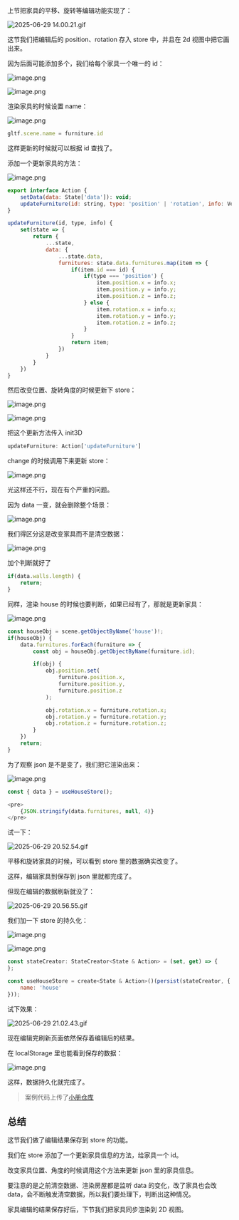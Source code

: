 上节把家具的平移、旋转等编辑功能实现了：

![2025-06-29 14.00.21.gif](https://p1-juejin.byteimg.com/tos-cn-i-k3u1fbpfcp/84ec630392134d519bdefcbe85daad79~tplv-k3u1fbpfcp-jj-mark:0:0:0:0:q75.image#?w=2362&h=1398&s=2340138&e=gif&f=50&b=f4f4f4)

这节我们把编辑后的 position、rotation 存入 store 中，并且在 2d 视图中把它画出来。

因为后面可能添加多个，我们给每个家具一个唯一的 id：


![image.png](https://p9-juejin.byteimg.com/tos-cn-i-k3u1fbpfcp/104c83eab0554114b134b738841acfe5~tplv-k3u1fbpfcp-jj-mark:0:0:0:0:q75.image#?w=846&h=1112&s=124872&e=png&b=1f1f1f)



![image.png](https://p1-juejin.byteimg.com/tos-cn-i-k3u1fbpfcp/f121bc985b79461dbd0de9ce4b096bbb~tplv-k3u1fbpfcp-jj-mark:0:0:0:0:q75.image#?w=968&h=1028&s=116330&e=png&b=1f1f1f)

渲染家具的时候设置 name：


![image.png](https://p9-juejin.byteimg.com/tos-cn-i-k3u1fbpfcp/858b3b5a7e514c409485e1f4ac27899f~tplv-k3u1fbpfcp-jj-mark:0:0:0:0:q75.image#?w=1160&h=870&s=140754&e=png&b=1f1f1f)

```javascript
gltf.scene.name = furniture.id
```
这样更新的时候就可以根据 id 查找了。

添加一个更新家具的方法：


![image.png](https://p6-juejin.byteimg.com/tos-cn-i-k3u1fbpfcp/b9506568c2e3469183b74d70a270bc7e~tplv-k3u1fbpfcp-jj-mark:0:0:0:0:q75.image#?w=1704&h=1366&s=237216&e=png&b=1f1f1f)

```javascript
export interface Action {
    setData(data: State['data']): void;
    updateFurniture(id: string, type: 'position' | 'rotation', info: Vector3): void;
}
```
```javascript
updateFurniture(id, type, info) {
    set(state => {
        return {
            ...state,
            data: {
                ...state.data,
                furnitures: state.data.furnitures.map(item => {
                    if(item.id === id) {
                        if(type === 'position') {
                            item.position.x = info.x;
                            item.position.y = info.y;
                            item.position.z = info.z;
                        } else {
                            item.rotation.x = info.x;
                            item.rotation.y = info.y;
                            item.rotation.z = info.z;
                        }
                    }
                    return item;
                })
            }
        }
    })
}
```
然后改变位置、旋转角度的时候更新下 store：


![image.png](https://p1-juejin.byteimg.com/tos-cn-i-k3u1fbpfcp/45cb975605a140b1a3cdaf9baadecea3~tplv-k3u1fbpfcp-jj-mark:0:0:0:0:q75.image#?w=1810&h=806&s=188926&e=png&b=1f1f1f)


![image.png](https://p3-juejin.byteimg.com/tos-cn-i-k3u1fbpfcp/58dfdd4ce848491190b0a9fbd46e9c53~tplv-k3u1fbpfcp-jj-mark:0:0:0:0:q75.image#?w=1064&h=466&s=78899&e=png&b=1f1f1f)

把这个更新方法传入 init3D

```javascript
updateFurniture: Action['updateFurniture']
```
change 的时候调用下来更新 store：


![image.png](https://p9-juejin.byteimg.com/tos-cn-i-k3u1fbpfcp/fa7d000408f9473090f2acc30c88e2a7~tplv-k3u1fbpfcp-jj-mark:0:0:0:0:q75.image#?w=1550&h=942&s=194792&e=png&b=1f1f1f)

光这样还不行，现在有个严重的问题。

因为 data 一变，就会删除整个场景：


![image.png](https://p6-juejin.byteimg.com/tos-cn-i-k3u1fbpfcp/a3b3c3a43cc54349bc54db14ef8a6a71~tplv-k3u1fbpfcp-jj-mark:0:0:0:0:q75.image#?w=1132&h=840&s=152095&e=png&b=1f1f1f)

我们得区分这是改变家具而不是清空数据：


![image.png](https://p3-juejin.byteimg.com/tos-cn-i-k3u1fbpfcp/09995d586b4f43898305dd4f8a57fa26~tplv-k3u1fbpfcp-jj-mark:0:0:0:0:q75.image#?w=1132&h=960&s=167826&e=png&b=1f1f1f)

加个判断就好了

```javascript
if(data.walls.length) {
    return;
}
```
同样，渲染 house 的时候也要判断，如果已经有了，那就是更新家具：


![image.png](https://p1-juejin.byteimg.com/tos-cn-i-k3u1fbpfcp/aaa8dba616b249b9b48544cee7cc1dfe~tplv-k3u1fbpfcp-jj-mark:0:0:0:0:q75.image#?w=1270&h=1232&s=204190&e=png&b=1f1f1f)

```javascript
const houseObj = scene.getObjectByName('house')!;
if(houseObj) {
    data.furnitures.forEach(furniture => {
        const obj = houseObj.getObjectByName(furniture.id);

        if(obj) {
            obj.position.set(
                furniture.position.x,
                furniture.position.y,
                furniture.position.z
            );

            obj.rotation.x = furniture.rotation.x;
            obj.rotation.y = furniture.rotation.y;
            obj.rotation.z = furniture.rotation.z;
        }
    })
    return;
}
```

为了观察 json 是不是变了，我们把它渲染出来：


![image.png](https://p6-juejin.byteimg.com/tos-cn-i-k3u1fbpfcp/f7fee70ddf594ea9b16adec37f9ee7d8~tplv-k3u1fbpfcp-jj-mark:0:0:0:0:q75.image#?w=1244&h=904&s=151451&e=png&b=1f1f1f)

```javascript
const { data } = useHouseStore();
```
```javascript
<pre>
    {JSON.stringify(data.furnitures, null, 4)}
</pre>
```
试一下：


![2025-06-29 20.52.54.gif](https://p3-juejin.byteimg.com/tos-cn-i-k3u1fbpfcp/7c7066df93ab47048b35fad691d5efac~tplv-k3u1fbpfcp-jj-mark:0:0:0:0:q75.image#?w=2362&h=1398&s=2115798&e=gif&f=50&b=ecf9fa)

平移和旋转家具的时候，可以看到 store 里的数据确实改变了。

这样，编辑家具到保存到 json 里就都完成了。

但现在编辑的数据刷新就没了：

![2025-06-29 20.56.55.gif](https://p1-juejin.byteimg.com/tos-cn-i-k3u1fbpfcp/a9beeb91634d40df8dc09db7490c269c~tplv-k3u1fbpfcp-jj-mark:0:0:0:0:q75.image#?w=2362&h=1398&s=780971&e=gif&f=34&b=f4f4f4)

我们加一下 store 的持久化：


![image.png](https://p3-juejin.byteimg.com/tos-cn-i-k3u1fbpfcp/00213a04d0ab43c996ebb1cb58962841~tplv-k3u1fbpfcp-jj-mark:0:0:0:0:q75.image#?w=1126&h=452&s=88348&e=png&b=1f1f1f)


![image.png](https://p6-juejin.byteimg.com/tos-cn-i-k3u1fbpfcp/745ac9fc917640d7a2fb5ebb76cde445~tplv-k3u1fbpfcp-jj-mark:0:0:0:0:q75.image#?w=1384&h=640&s=114679&e=png&b=1f1f1f)

```javascript
const stateCreator: StateCreator<State & Action> = (set, get) => {
};

const useHouseStore = create<State & Action>()(persist(stateCreator, {
    name: 'house'
}));
```
试下效果：


![2025-06-29 21.02.43.gif](https://p9-juejin.byteimg.com/tos-cn-i-k3u1fbpfcp/9fb3bbf2b2df4eda90102a3449d0ee62~tplv-k3u1fbpfcp-jj-mark:0:0:0:0:q75.image#?w=2362&h=1398&s=1097552&e=gif&f=43&b=f4f4f4)

现在编辑完刷新页面依然保存着编辑后的结果。

在 localStorage 里也能看到保存的数据：

![image.png](https://p3-juejin.byteimg.com/tos-cn-i-k3u1fbpfcp/3de61264837b4f66b9172a1966ea7b08~tplv-k3u1fbpfcp-jj-mark:0:0:0:0:q75.image#?w=1302&h=1100&s=187286&e=png&b=fefefe)

这样，数据持久化就完成了。

>案例代码上传了[小册仓库](https://github.com/QuarkGluonPlasma/threejs-course-code/tree/main/home-decoration-editor)

## 总结

这节我们做了编辑结果保存到 store 的功能。

我们在 store 添加了一个更新家具信息的方法，给家具一个 id。

改变家具位置、角度的时候调用这个方法来更新 json 里的家具信息。

要注意的是之前清空数据、渲染房屋都是监听 data 的变化，改了家具也会改 data，会不断触发清空数据，所以我们要处理下，判断出这种情况。

家具编辑的结果保存好后，下节我们把家具同步渲染到 2D 视图。

